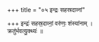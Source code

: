 +++
title = "०५ इन्द्रः सहस्रदाव्नां"

+++
इन्द्रः॑ सहस्र॒दाव्नां॒ वरु॑णः॒ शंस्या॑नाम् ।  
क्रतु॑र्भवत्यु॒क्थ्यः॑ ॥